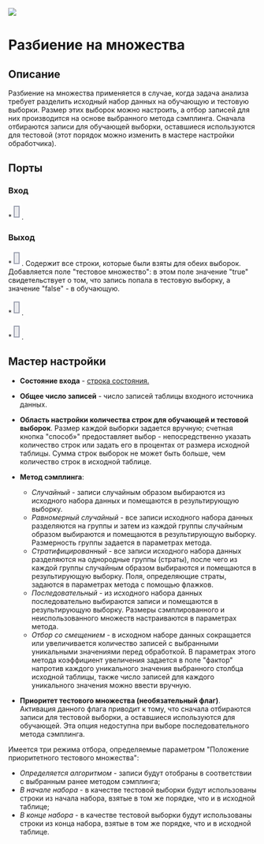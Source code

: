 ![ ](/app/icons/component_18/component_default-27.svg)
# Разбиение на множества

## Описание

Разбиение на множества применяется в случае, когда задача анализа требует разделить исходный набор данных на обучающую и тестовую выборки. Размер этих выборок можно настроить, а отбор записей для них производится на основе выбранного метода сэмплинга. Сначала отбираются записи для обучающей выборки, оставшиеся используются для тестовой (этот порядок можно изменить в мастере настройки обработчика).
## Порты

### Вход

   *![](/media/app/icons/ports/input_table_inactive.svg). 

### Выход

   *![](/media/app/icons/ports/output_table_inactive.svg). Содержит все строки, которые были взяты для обеих выборок. Добавляется поле "тестовое множество": в этом поле значение "true" свидетельствует о том, что запись попала в тестовую выборку, а значение "false" - в обучающую. 

   *![](/media/app/icons/ports/output_table_inactive.svg). 


   *![](/media/app/icons/ports/output_table_inactive.svg).  

## Мастер настройки


*  **Состояние входа** - [ строка состояния.](app/glossary/status_bar/)

*  **Общее число записей** - число записей таблицы входного источника данных.

*  **Область настройки количества строк для обучающей и тестовой выборок**. 
Размер каждой выборки задается вручную; счетная кнопка "способ»" предоставляет выбор - непосредственно указать количество строк или задать его в процентах от размера исходной таблицы. Сумма строк выборок не может быть больше, чем количество строк в исходной таблице.

*  **Метод сэмплинга**:
     * *Случайный* - записи случайным образом выбираются из исходного набора данных и помещаются в результирующую выборку.
     * *Равномерный случайный* - все записи исходного набора данных разделяются на группы и затем из каждой группы случайным образом выбираются и помещаются в результирующую выборку. Размерность группы задается в параметрах метода.
     * *Стратифицированный* - все записи исходного набора данных разделяются на однородные группы (страты), после чего из каждой группы случайным образом выбираются и помещаются в результирующую выборку. Поля, определяющие страты, задаются в параметрах метода с помощью флажков.
     * *Последовательный* - из исходного набора данных последовательно выбираются записи и помещаются в результирующую выборку. Размеры сэмплированного и неиспользованного множеств настраиваются в параметрах метода.
     * *Отбор со смещением* - в исходном наборе данных сокращается или увеличивается количество записей с выбранными уникальными значениями перед обработкой. В параметрах этого метода коэффициент увеличения задается в поле "фактор" напротив каждого уникального значения выбранного столбца исходной таблицы, также число записей для каждого уникального значения можно ввести вручную.

*  **Приоритет тестового множества (необязательный флаг)**. 
Активация данного флага приводит к тому, что сначала отбираются записи для тестовой выборки, а оставшиеся используются для обучающей. Эта опция недоступна при выборе последовательного метода сэмплинга. 

Имеется три режима отбора, определяемые параметром "Положение приоритетного тестового множества":

   * *Определяется алгоритмом* - записи будут отобраны в соответствии с выбранным ранее методом сэмплинга;
   * *В начале набора* - в качестве тестовой выборки будут использованы строки из начала набора, взятые в том же порядке, что и в исходной таблице;
   * *В конце набора* - в качестве тестовой выборки будут использованы строки из конца набора, взятые в том же порядке, что и в исходной таблице.



